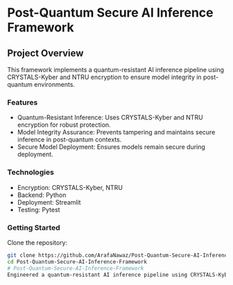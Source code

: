 # Post-Quantum Secure AI Inference Framework

## Project Overview
This framework implements a quantum-resistant AI inference pipeline using CRYSTALS-Kyber and NTRU encryption to ensure model integrity in post-quantum environments.

###  Features
- Quantum-Resistant Inference: Uses CRYSTALS-Kyber and NTRU encryption for robust protection.
- Model Integrity Assurance: Prevents tampering and maintains secure inference in post-quantum contexts.
- Secure Model Deployment: Ensures models remain secure during deployment.

###  Technologies
- Encryption: CRYSTALS-Kyber, NTRU
- Backend: Python
- Deployment: Streamlit
- Testing: Pytest

###  Getting Started
Clone the repository:
   ```bash
   git clone https://github.com/ArafaNawaz/Post-Quantum-Secure-AI-Inference-Framework.git
   cd Post-Quantum-Secure-AI-Inference-Framework
# Post-Quantum-Secure-AI-Inference-Framework
Engineered a quantum-resistant AI inference pipeline using CRYSTALS-Kyber and NTRU encryption to protect model integrity in  post-quantum environments. 
